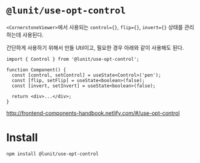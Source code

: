 # `@lunit/use-opt-control`

`<CornerstoneViewer>`에서 사용되는 `control={}`, `flip={}`, `invert={}` 상태를 관리하는데 사용된다.

간단하게 사용하기 위해서 만들 Util이고, 필요한 경우 아래와 같이 사용해도 된다.

```tsx
import { Control } from '@lunit/use-opt-control';

function Component() {
  const [control, setControl] = useState<Control>('pen');
  const [flip, setFlip] = useState<boolean>(false);
  const [invert, setInvert] = useState<boolean>(false);

  return <div>...</div>;
}
```

<http://frontend-components-handbook.netlify.com/#/use-opt-control>

# Install

```sh
npm install @lunit/use-opt-control
```
